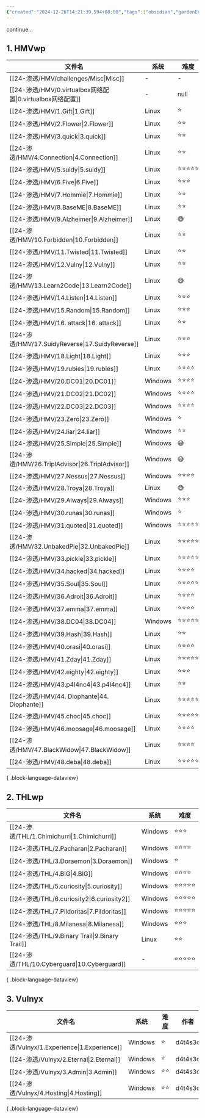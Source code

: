 ```yaml
---
{"created":"2024-12-26T14:21:39.594+08:00","tags":["obsidian","gardenEntry","gardenEntry","gardenEntry"],"Type":"null","dg-publish":true,"dg-home":"true","permalink":"/40-Obsidian/Home/","dgPassFrontmatter":true,"noteIcon":"2"}
---
```


continue...
## 1. HMVwp
| 文件名                                                 | 系统      | 难度         | 作者         |
| --------------------------------------------------- | ------- | ---------- | ---------- |
| [[24-渗透/HMV/challenges/Misc\|Misc]]              | \-      | \-         | \-         |
| [[24-渗透/HMV/0.virtualbox网络配置\|0.virtualbox网络配置]] | \-      | null       | null       |
| [[24-渗透/HMV/1.Gift\|1.Gift]]                     | Linux   | ⭐️         | sml        |
| [[24-渗透/HMV/2.Flower\|2.Flower]]                 | Linux   | ⭐️⭐️       | sml        |
| [[24-渗透/HMV/3.quick\|3.quick]]                   | Linux   | ⭐️⭐️       | sml        |
| [[24-渗透/HMV/4.Connection\|4.Connection]]         | Linux   | ⭐️⭐️       | whitecr0wz |
| [[24-渗透/HMV/5.suidy\|5.suidy]]                   | Linux   | ⭐️⭐️⭐️⭐️⭐️ | sml        |
| [[24-渗透/HMV/6.Five\|6.Five]]                     | Linux   | ⭐️⭐️⭐️     | sml        |
| [[24-渗透/HMV/7.Hommie\|7.Hommie]]                 | Linux   | ⭐️⭐️       | sml        |
| [[24-渗透/HMV/8.BaseME\|8.BaseME]]                 | Linux   | ⭐️⭐️       | sml        |
| [[24-渗透/HMV/9.Alzheimer\|9.Alzheimer]]           | Linux   | 😅         | sml        |
| [[24-渗透/HMV/10.Forbidden\|10.Forbidden]]         | Linux   | ⭐️⭐️       | sml        |
| [[24-渗透/HMV/11.Twisted\|11.Twisted]]             | Linux   | ⭐️⭐️       | sml        |
| [[24-渗透/HMV/12.Vulny\|12.Vulny]]                 | Linux   | ⭐️⭐️       | sml        |
| [[24-渗透/HMV/13.Learn2Code\|13.Learn2Code]]       | Linux   | 😅         | x4v1l0k    |
| [[24-渗透/HMV/14.Listen\|14.Listen]]               | Linux   | ⭐️⭐️⭐️     | sml        |
| [[24-渗透/HMV/15.Random\|15.Random]]               | Linux   | ⭐️⭐️⭐️     | sml        |
| [[24-渗透/HMV/16. attack\|16. attack]]             | Linux   | ⭐️⭐️       | sml        |
| [[24-渗透/HMV/17.SuidyReverse\|17.SuidyReverse]]   | Linux   | ⭐️⭐️⭐️     | sml        |
| [[24-渗透/HMV/18.Light\|18.Light]]                 | Linux   | ⭐️⭐️⭐️     | sml        |
| [[24-渗透/HMV/19.rubies\|19.rubies]]               | Linux   | ⭐️⭐️⭐️⭐️   | ch4rm      |
| [[24-渗透/HMV/20.DC01\|20.DC01]]                   | Windows | ⭐️⭐️⭐️⭐️   | josemlwdf  |
| [[24-渗透/HMV/21.DC02\|21.DC02]]                   | Windows | ⭐️⭐️⭐️⭐️   | josemlwdf  |
| [[24-渗透/HMV/22.DC03\|22.DC03]]                   | Windows | ⭐️⭐️⭐️⭐️   | josemlwdf  |
| [[24-渗透/HMV/23.Zero\|23.Zero]]                   | Windows | ⭐️         | ruycr4ft   |
| [[24-渗透/HMV/24.liar\|24.liar]]                   | Windows | ⭐️⭐️       | sml        |
| [[24-渗透/HMV/25.Simple\|25.Simple]]               | Windows | 😅         | GatoGamer  |
| [[24-渗透/HMV/26.TriplAdvisor\|26.TriplAdvisor]]   | Windows | 😅         | josemlwdf  |
| [[24-渗透/HMV/27.Nessus\|27.Nessus]]               | Windows | ⭐️⭐️⭐️⭐️   | josemlwdf  |
| [[24-渗透/HMV/28.Troya\|28.Troya]]                 | Linux   | 😅         | sml        |
| [[24-渗透/HMV/29.Always\|29.Always]]               | Windows | ⭐️⭐️⭐️     | ysnmrtksk  |
| [[24-渗透/HMV/30.runas\|30.runas]]                 | Windows | ⭐️         | ysnmrtksk  |
| [[24-渗透/HMV/31.quoted\|31.quoted]]               | Windows | ⭐️⭐️⭐️⭐️⭐️ | ysnmrtksk  |
| [[24-渗透/HMV/32.UnbakedPie\|32.UnbakedPie]]       | Linux   | ⭐️⭐️⭐️⭐️⭐️ | ch4rm      |
| [[24-渗透/HMV/33.pickle\|33.pickle]]               | Linux   | ⭐️⭐️⭐️⭐️⭐️ | 0xEEX75    |
| [[24-渗透/HMV/34.hacked\|34.hacked]]               | Linux   | ⭐️⭐️⭐️⭐️   | sml        |
| [[24-渗透/HMV/35.Soul\|35.Soul]]                   | Linux   | ⭐️⭐️⭐️⭐️⭐️ | sml        |
| [[24-渗透/HMV/36.Adroit\|36.Adroit]]               | Linux   | ⭐️⭐️⭐️⭐️   | alienum    |
| [[24-渗透/HMV/37.emma\|37.emma]]                   | Linux   | ⭐️⭐️⭐️⭐️   | Emma       |
| [[24-渗透/HMV/38.DC04\|38.DC04]]                   | Windows | ⭐️⭐️⭐️⭐️⭐️ | josemlwdf  |
| [[24-渗透/HMV/39.Hash\|39.Hash]]                   | Linux   | ⭐️⭐️       | sml        |
| [[24-渗透/HMV/40.orasi\|40.orasi]]                 | Linux   | ⭐️⭐️⭐️⭐️   | alienum    |
| [[24-渗透/HMV/41.Zday\|41.Zday]]                   | Linux   | ⭐️⭐️⭐️⭐️⭐️ | sml        |
| [[24-渗透/HMV/42.eighty\|42.eighty]]               | Linux   | ⭐️⭐️⭐️     | sml        |
| [[24-渗透/HMV/43.p4l4nc4\|43.p4l4nc4]]             | Linux   | ⭐️⭐️       | elpensador |
| [[24-渗透/HMV/44. Diophante\|44. Diophante]]       | Linux   | ⭐️⭐️⭐️⭐️⭐️ | cromiphi   |
| [[24-渗透/HMV/45.choc\|45.choc]]                   | Linux   | ⭐️⭐️⭐️⭐️⭐️ | cromiphi   |
| [[24-渗透/HMV/46.moosage\|46.moosage]]             | Linux   | ⭐️⭐️⭐️⭐️   | sml        |
| [[24-渗透/HMV/47.BlackWidow\|47.BlackWidow]]       | Linux   | ⭐️⭐️⭐️⭐️   | 0xJin      |
| [[24-渗透/HMV/48.deba\|48.deba]]                   | Linux   | ⭐️⭐️⭐️⭐️⭐️ | nolose     |

{ .block-language-dataview}
## 2. THLwp 
| 文件名                                             | 系统      | 难度         |
| ----------------------------------------------- | ------- | ---------- |
| [[24-渗透/THL/1.Chimichurri\|1.Chimichurri]]   | Windows | ⭐️⭐️⭐️     |
| [[24-渗透/THL/2.Pacharan\|2.Pacharan]]         | Windows | ⭐️⭐️⭐️⭐️   |
| [[24-渗透/THL/3.Doraemon\|3.Doraemon]]         | Windows | ⭐️         |
| [[24-渗透/THL/4.BIG\|4.BIG]]                   | Windows | ⭐️⭐️⭐️⭐️   |
| [[24-渗透/THL/5.curiosity\|5.curiosity]]       | Windows | ⭐️⭐️⭐️⭐️⭐️ |
| [[24-渗透/THL/6.curiosity2\|6.curiosity2]]     | Windows | ⭐️⭐️⭐️⭐️⭐️ |
| [[24-渗透/THL/7.Pildoritas\|7.Pildoritas]]     | Windows | ⭐️⭐️⭐️⭐️⭐️ |
| [[24-渗透/THL/8.Milanesa\|8.Milanesa]]         | Windows | ⭐️⭐️⭐️     |
| [[24-渗透/THL/9.Binary Trail\|9.Binary Trail]] | Linux   | ⭐️⭐️       |
| [[24-渗透/THL/10.Cyberguard\|10.Cyberguard]]   | \-      | ⭐️⭐️⭐️⭐️⭐️ |

{ .block-language-dataview}
## 3. Vulnyx
| 文件名                                            | 系统      | 难度   | 作者      |
| ---------------------------------------------- | ------- | ---- | ------- |
| [[24-渗透/Vulnyx/1.Experience\|1.Experience]] | Windows | ⭐️   | d4t4s3c |
| [[24-渗透/Vulnyx/2.Eternal\|2.Eternal]]       | Windows | ⭐️   | d4t4s3c |
| [[24-渗透/Vulnyx/3.Admin\|3.Admin]]           | Windows | ⭐️⭐  | d4t4s3c |
| [[24-渗透/Vulnyx/4.Hosting\|4.Hosting]]       | Windows | ⭐️⭐️ | d4t4s3c |

{ .block-language-dataview}

